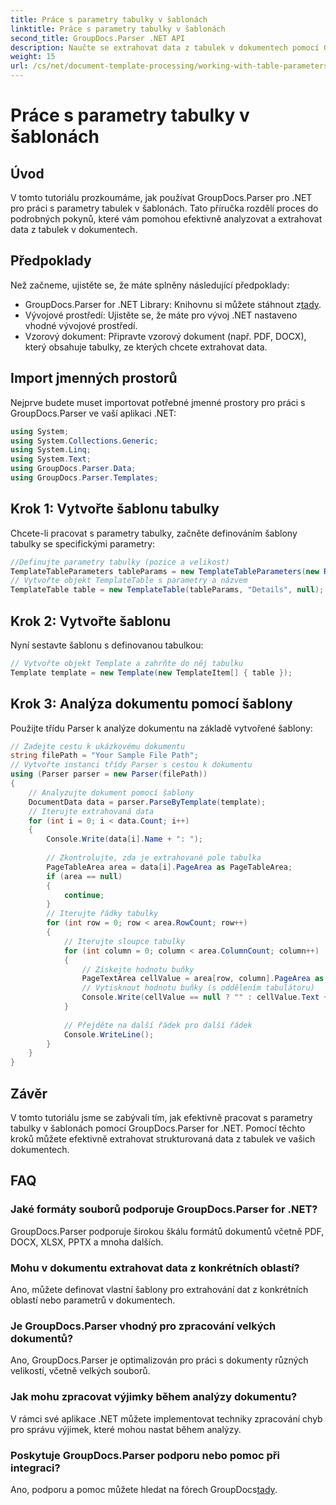 ```yaml
---
title: Práce s parametry tabulky v šablonách
linktitle: Práce s parametry tabulky v šablonách
second_title: GroupDocs.Parser .NET API
description: Naučte se extrahovat data z tabulek v dokumentech pomocí GroupDocs.Parser for .NET. Podrobný průvodce pro použití parametrů tabulky.
weight: 15
url: /cs/net/document-template-processing/working-with-table-parameters-in-templates/
---
```


# Práce s parametry tabulky v šablonách

## Úvod
V tomto tutoriálu prozkoumáme, jak používat GroupDocs.Parser pro .NET pro práci s parametry tabulek v šablonách. Tato příručka rozdělí proces do podrobných pokynů, které vám pomohou efektivně analyzovat a extrahovat data z tabulek v dokumentech.
## Předpoklady
Než začneme, ujistěte se, že máte splněny následující předpoklady:
-  GroupDocs.Parser for .NET Library: Knihovnu si můžete stáhnout z[tady](https://releases.groupdocs.com/parser/net/).
- Vývojové prostředí: Ujistěte se, že máte pro vývoj .NET nastaveno vhodné vývojové prostředí.
- Vzorový dokument: Připravte vzorový dokument (např. PDF, DOCX), který obsahuje tabulky, ze kterých chcete extrahovat data.

## Import jmenných prostorů
Nejprve budete muset importovat potřebné jmenné prostory pro práci s GroupDocs.Parser ve vaší aplikaci .NET:
```csharp
using System;
using System.Collections.Generic;
using System.Linq;
using System.Text;
using GroupDocs.Parser.Data;
using GroupDocs.Parser.Templates;
```
## Krok 1: Vytvořte šablonu tabulky
Chcete-li pracovat s parametry tabulky, začněte definováním šablony tabulky se specifickými parametry:
```csharp
//Definujte parametry tabulky (pozice a velikost)
TemplateTableParameters tableParams = new TemplateTableParameters(new Rectangle(new Point(35, 320), new Size(530, 55)), null);
// Vytvořte objekt TemplateTable s parametry a názvem
TemplateTable table = new TemplateTable(tableParams, "Details", null);
```
## Krok 2: Vytvořte šablonu
Nyní sestavte šablonu s definovanou tabulkou:
```csharp
// Vytvořte objekt Template a zahrňte do něj tabulku
Template template = new Template(new TemplateItem[] { table });
```
## Krok 3: Analýza dokumentu pomocí šablony
Použijte třídu Parser k analýze dokumentu na základě vytvořené šablony:
```csharp
// Zadejte cestu k ukázkovému dokumentu
string filePath = "Your Sample File Path";
// Vytvořte instanci třídy Parser s cestou k dokumentu
using (Parser parser = new Parser(filePath))
{
    // Analyzujte dokument pomocí šablony
    DocumentData data = parser.ParseByTemplate(template);
    // Iterujte extrahovaná data
    for (int i = 0; i < data.Count; i++)
    {
        Console.Write(data[i].Name + ": ");
        
        // Zkontrolujte, zda je extrahované pole tabulka
        PageTableArea area = data[i].PageArea as PageTableArea;
        if (area == null)
        {
            continue;
        }
        // Iterujte řádky tabulky
        for (int row = 0; row < area.RowCount; row++)
        {
            // Iterujte sloupce tabulky
            for (int column = 0; column < area.ColumnCount; column++)
            {
                // Získejte hodnotu buňky
                PageTextArea cellValue = area[row, column].PageArea as PageTextArea;
                // Vytisknout hodnotu buňky (s oddělením tabulátoru)
                Console.Write(cellValue == null ? "" : cellValue.Text + "\t");
            }
            
            // Přejděte na další řádek pro další řádek
            Console.WriteLine();
        }
    }
}
```

## Závěr
V tomto tutoriálu jsme se zabývali tím, jak efektivně pracovat s parametry tabulky v šablonách pomocí GroupDocs.Parser for .NET. Pomocí těchto kroků můžete efektivně extrahovat strukturovaná data z tabulek ve vašich dokumentech.

## FAQ
### Jaké formáty souborů podporuje GroupDocs.Parser for .NET?
GroupDocs.Parser podporuje širokou škálu formátů dokumentů včetně PDF, DOCX, XLSX, PPTX a mnoha dalších.
### Mohu v dokumentu extrahovat data z konkrétních oblastí?
Ano, můžete definovat vlastní šablony pro extrahování dat z konkrétních oblastí nebo parametrů v dokumentech.
### Je GroupDocs.Parser vhodný pro zpracování velkých dokumentů?
Ano, GroupDocs.Parser je optimalizován pro práci s dokumenty různých velikostí, včetně velkých souborů.
### Jak mohu zpracovat výjimky během analýzy dokumentu?
V rámci své aplikace .NET můžete implementovat techniky zpracování chyb pro správu výjimek, které mohou nastat během analýzy.
### Poskytuje GroupDocs.Parser podporu nebo pomoc při integraci?
 Ano, podporu a pomoc můžete hledat na fórech GroupDocs[tady](https://forum.groupdocs.com/c/parser/17).